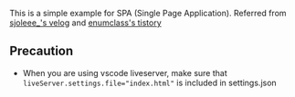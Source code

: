 This is a simple example for SPA (Single Page Application). Referred from [sjoleee_'s velog](https://velog.io/@sjoleee_/VanillaJS-바닐라JS로-SPA-커머스-만들기-라우터) and [enumclass's tistory](https://enumclass.tistory.com/256)

## Precaution
* When you are using vscode liveserver, make sure that ```liveServer.settings.file="index.html"``` is included in settings.json